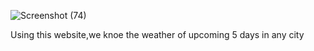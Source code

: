 ![Screenshot (74)](https://github.com/Snehp123/Weather-Forecasting/assets/130070085/f7b73870-f8d4-45c7-b343-a757d0282901)

Using this website,we knoe the weather of upcoming 5 days in any city
